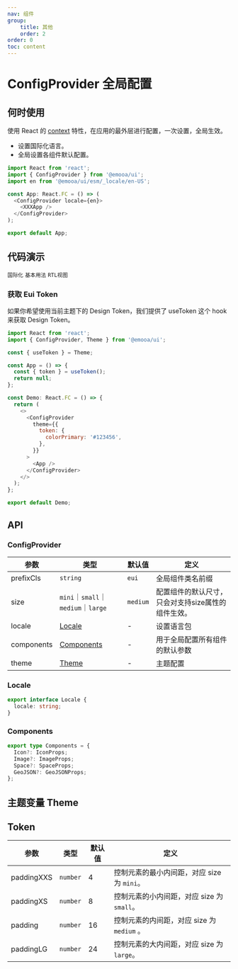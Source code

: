 ```yaml
---
nav: 组件
group: 
    title: 其他
    order: 2
order: 0
toc: content
---
```


# ConfigProvider 全局配置


## 何时使用

使用 React 的 [context](https://legacy.reactjs.org/docs/context.html) 特性，在应用的最外层进行配置，一次设置，全局生效。   
- 设置国际化语言。
- 全局设置各组件默认配置。

```js
import React from 'react';
import { ConfigProvider } from '@emooa/ui';
import en from '@emooa/ui/esm/_locale/en-US';

const App: React.FC = () => (
  <ConfigProvider locale={en}>
    <XXXApp />
  </ConfigProvider>
);

export default App;
```


## 代码演示

<code src="../../packages/ui/examples/config-provider/language.tsx" description="设置国际化语言。">国际化</code>
<code src="../../packages/ui/examples/config-provider/basic.tsx" description="全局设置各组件默认配置，如 `size` 大小。">基本用法</code>
<code src="../../packages/ui/examples/config-provider/rtl.tsx" description="设置组件为从右向左阅读的视图。">RTL视图</code>

### 获取 Eui Token

如果你希望使用当前主题下的 Design Token，我们提供了 useToken 这个 hook 来获取 Design Token。

```js
import React from 'react';
import { ConfigProvider, Theme } from '@emooa/ui';

const { useToken } = Theme;

const App = () => {
  const { token } = useToken();
  return null;
};

const Demo: React.FC = () => {
  return (
    <>
      <ConfigProvider
        theme={{
          token: {
            colorPrimary: '#123456',
          },
        }}
      >
        <App />
      </ConfigProvider>
    </>
  );
};

export default Demo;

```

## API

### ConfigProvider

| **参数** | **类型** | **默认值** | **定义** |
| --- | --- | --- | --- |
| prefixCls       | `string`                                     | `eui`    | 全局组件类名前缀		                         |
| size            | `mini`｜`small`｜`medium`｜`large`            | `medium` | 配置组件的默认尺寸，只会对支持size属性的组件生效。|
| locale          | [Locale](#locale)                            | -        | 设置语言包		                              |
| components | [Components](#components)                         | -        | 用于全局配置所有组件的默认参数		              |
| theme           | [Theme](#theme)                              | -        | 主题配置	                		              |


### Locale
```ts
export interface Locale {
  locale: string;
}
```

### Components
```ts
export type Components = {
  Icon?: IconProps;
  Image?: ImageProps;
  Space?: SpaceProps;
  GeoJSON?: GeoJSONProps;
};
```

## 主题变量 Theme

## Token
| **参数** | **类型** | **默认值** | **定义** |
| --- | --- | --- | --- |
| paddingXXS    | `number` | 4        | 控制元素的最小内间距，对应 size 为 `mini`。   |
| paddingXS     | `number` | 8        | 控制元素的小内间距，对应 size 为 `small`。    |
| padding       | `number` | 16       | 控制元素的内间距，对应 size 为 `medium` 。    |
| paddingLG     | `number` | 24       | 控制元素的大内间距，对应 size 为   `large`。  |
